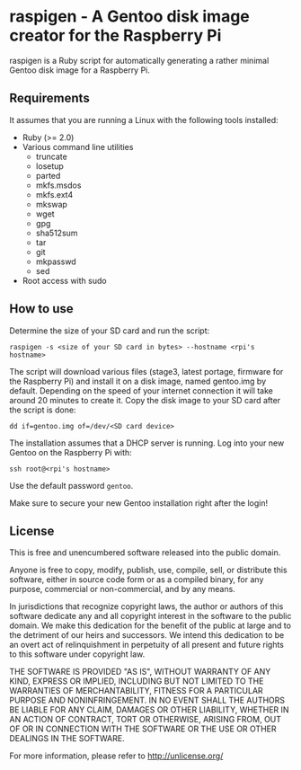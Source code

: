 # raspigen - A Gentoo disk image creator for the Raspberry Pi

raspigen is a Ruby script for automatically generating a rather minimal
Gentoo disk image for a Raspberry Pi.

## Requirements

It assumes that you are running a Linux with the following tools installed:

* Ruby (>= 2.0)
* Various command line utilities
   * truncate
   * losetup
   * parted
   * mkfs.msdos
   * mkfs.ext4
   * mkswap
   * wget
   * gpg
   * sha512sum
   * tar
   * git
   * mkpasswd
   * sed
* Root access with sudo

## How to use

Determine the size of your SD card and run the script:

   `raspigen -s <size of your SD card in bytes> --hostname <rpi's hostname>`

The script will download various files (stage3, latest portage, firmware for
the Raspberry Pi) and install it on a disk image, named gentoo.img by default.
Depending on the speed of your internet connection it will take around 20
minutes to create it. Copy the disk image to your SD card after the script
is done:

   `dd if=gentoo.img of=/dev/<SD card device>`

The installation assumes that a DHCP server is running. Log into your new
Gentoo on the Raspberry Pi with:

   `ssh root@<rpi's hostname>`

Use the default password `gentoo`.

Make sure to secure your new Gentoo installation right after the login!

## License

This is free and unencumbered software released into the public domain.

Anyone is free to copy, modify, publish, use, compile, sell, or
distribute this software, either in source code form or as a compiled
binary, for any purpose, commercial or non-commercial, and by any
means.

In jurisdictions that recognize copyright laws, the author or authors
of this software dedicate any and all copyright interest in the
software to the public domain. We make this dedication for the benefit
of the public at large and to the detriment of our heirs and
successors. We intend this dedication to be an overt act of
relinquishment in perpetuity of all present and future rights to this
software under copyright law.

THE SOFTWARE IS PROVIDED "AS IS", WITHOUT WARRANTY OF ANY KIND,
EXPRESS OR IMPLIED, INCLUDING BUT NOT LIMITED TO THE WARRANTIES OF
MERCHANTABILITY, FITNESS FOR A PARTICULAR PURPOSE AND NONINFRINGEMENT.
IN NO EVENT SHALL THE AUTHORS BE LIABLE FOR ANY CLAIM, DAMAGES OR
OTHER LIABILITY, WHETHER IN AN ACTION OF CONTRACT, TORT OR OTHERWISE,
ARISING FROM, OUT OF OR IN CONNECTION WITH THE SOFTWARE OR THE USE OR
OTHER DEALINGS IN THE SOFTWARE.

For more information, please refer to <http://unlicense.org/>


